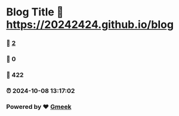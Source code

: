 # Blog Title :link: https://20242424.github.io/blog 
### :page_facing_up: [2](https://20242424.github.io/blog/tag.html) 
### :speech_balloon: 0 
### :hibiscus: 422 
### :alarm_clock: 2024-10-08 13:17:02 
### Powered by :heart: [Gmeek](https://github.com/Meekdai/Gmeek)
